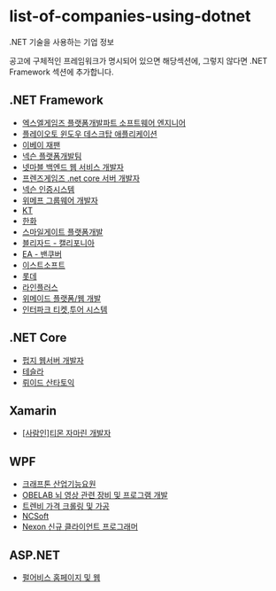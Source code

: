 # list-of-companies-using-dotnet
.NET 기술을 사용하는 기업 정보

공고에 구체적인 프레임워크가 명시되어 있으면 해당섹션에, 그렇지 않다면 .NET Framework 섹션에 추가합니다.

## .NET Framework
- [엑스엘게임즈 플랫폼개발파트 소프트웨어 엔지니어](https://xlgames.recruiter.co.kr/app/jobnotice/view?systemKindCode=MRS1&jobnoticeSn=17190)
- [플레이오토 윈도우 데스크탑 애플리케이션](https://www.playauto.co.kr/com/recruit_apply.html?num=33)
- [이베이 재팬](https://ebaykorea.recruiter.co.kr/bbs/appsite/notice/read/77566)
- [넥슨 플랫폼개발팀](http://company.nexon.com/careers/1/50)
- [넷마블 백엔드 웹 서비스 개발자](https://company.netmarble.com/rem/www/notice.jsp?anno_id=1757858&annotype=all) 
- [프렌즈게임즈 .net core 서버 개발자](https://kakaogames.recruiter.co.kr/app/jobnotice/view?systemKindCode=MRS2&jobnoticeSn=19396)
- [넥슨 인증시스템](https://www.jobplanet.co.kr/companies/83498/job_postings/1151212/%EC%9E%A1%ED%94%8C%EB%9E%98%EB%8B%9B-%EB%A7%A4%EC%B9%AD-%EC%82%AC%EB%82%B4-%EC%9D%B8%EC%A6%9D-%EC%8B%9C%EC%8A%A4%ED%85%9C-%EA%B0%9C%EB%B0%9C%EC%9E%90/%EB%84%A5%EC%8A%A8%EC%BD%94%EB%A6%AC%EC%95%84?_rs_act=search&_rs_con=job_postings&_rs_element=search_result)
- [위메프 그룹웨어 개발자](https://www.wanted.co.kr/wd/22834)
- [KT](https://recruit.kt.com/apply/notifyView?seq=16388)
- [한화](https://www.hanwhain.com/web/apply/notification/view.do?rtSeq=2882)
- [스마일게이트 플랫폼개발](http://www.gamejob.co.kr/List_GI/GIB_Read.asp?GI_No=171534)
- [블리자드 - 캘리포니아 ](https://careers.blizzard.com/ko-kr/openings/o26ybfwB)
- [EA - 밴쿠버](https://ea.gr8people.com/index.gp?method=cappportal.showJob&opportunityID=156206&sid=https://www.google.com/)
- [이스트소프트](http://job.incruit.com/entry/jobpost.asp?job=1811070000616)
- [롯데](https://job.lotte.co.kr/LotteRecruit/Recruit_Info/RecruitView.aspx?emptype=20000252&nowpage=1&keyword=&keyselect=&regtype=)
- [라인플러스](http://www.saramin.co.kr/zf_user/jobs/view?rec_idx=32098808)
- [위메이드 플랫폼/웹 개발](http://www.jobkorea.co.kr/Recruit/GI_Read/30115016?Oem_Code=C1&logpath=1&sc=63)
- [인터파크 티켓,투어 시스템](https://interpark.recruiter.co.kr/app/jobnotice/view?systemKindCode=MRS2&jobnoticeSn=24252)

## .NET Core
- [펍지 웹서버 개발자](https://www.wanted.co.kr/wd/12800)
- [테슬라](https://www.tesla.com/ko_KR/careers/job/-56433)
- [뤼이드 산타토익](https://www.wanted.co.kr/wd/32724)

## Xamarin
- [[사람인]티몬 자마린 개발자](http://www.saramin.co.kr/zf_user/jobs/view?rec_idx=36828692) 

## WPF
- [크래프톤 산업기능요원](https://www.jobplanet.co.kr/companies/74946/job_postings/363852/%EA%B2%8C%EC%9E%84%ED%9A%8C%EC%82%AC-%EB%B8%94%EB%A3%A8%ED%99%80-%ED%94%84%EB%A1%9C%EA%B7%B8%EB%9E%A8-%EC%82%B0%EC%97%85%EA%B8%B0%EB%8A%A5%EC%9A%94%EC%9B%90/%ED%81%AC%EB%9E%98%ED%94%84%ED%86%A4)
- [OBELAB 뇌 영상 관련 장비 및 프로그램 개발](https://www.wanted.co.kr/wd/22899)
- [트렌비 가격 크롤링 및 가공](https://www.wanted.co.kr/wd/22153)
- [NCSoft](http://www.jobkorea.co.kr/Recruit/GI_Read/28274018)
- [Nexon 신규 클라이언트 프로그래머](https://career.nexon.com/user/recruit/notice/noticeView?joinCorp=NX&reNo=20190068)

## ASP.NET
 - [펄어비스 홈페이지 및 웹 ](http://www.gamejob.co.kr/List_GI/GIB_Read.asp?GI_No=169630)
